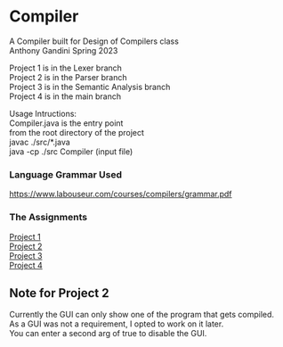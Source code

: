 # Compiler
A Compiler built for Design of Compilers class  
Anthony Gandini Spring 2023  

Project 1 is in the Lexer branch  
Project 2 is in the Parser branch  
Project 3 is in the Semantic Analysis branch  
Project 4 is in the main branch  

Usage Intructions:  
Compiler.java is the entry point  
from the root directory of the project  
javac ./src/*.java  
java -cp ./src Compiler (input file)

### Language Grammar Used
https://www.labouseur.com/courses/compilers/grammar.pdf

### The Assignments
[Project 1](https://www.labouseur.com/courses/compilers/project1.pdf)  
[Project 2](https://www.labouseur.com/courses/compilers/project2.pdf)  
[Project 3](https://www.labouseur.com/courses/compilers/project3.pdf)  
[Project 4](https://www.labouseur.com/courses/compilers/project4.pdf)  
  
## Note for Project 2  
Currently the GUI can only show one of the program that gets compiled.  
As a GUI was not a requirement, I opted to work on it later.  
You can enter a second arg of true to disable the GUI.
